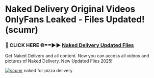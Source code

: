 # Naked Delivery Original Videos 0nlyFans Leaked - Files Updated! (scumr)

<h3>🔴 CLICK HERE 🌐==►► <a href="https://tinyurl.com/yckcrads" rel="nofollow">Naked Delivery Updated Files</a></h3>

Get Naked Delivery and all content. Now you can access all videos and pictures of Naked Delivery. New Updated Files 2025!

[![scumr](https://i.imgur.com/hpKpOFt.gif)](https://tinyurl.com/yckcrads)
naked for pizza delivery
